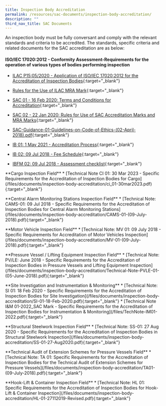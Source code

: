 ```yaml
---
title: Inspection Body Accreditation
permalink: /resources/sac-documents/inspection-body-accreditation/
description: ""
third_nav_title: SAC Documents
---
```

An inspection body must be fully conversant and comply with the relevant standards and criteria to be accredited. The standards, specific criteria and related documents for the SAC accreditation are as below:

#### ISO/IEC 17020:2012 - Conformity Assessment-Requirements for the operation of various types of bodies performing inspection

<!-- COMMENT: The {:target="\_blank"} syntax at the end of the Markdown document links is used to open the document in a new window tab -->


* [ILAC P15:05/2020 - Application of ISO/IEC 17020:2012 for the Accreditation of Inspection Bodies](/files/Documents/Inspection%20body%20accreditation/ILAC-P15-05-2020.pdf){:target="\_blank"}


* [Rules for the Use of ILAC MRA Mark](/files/Documents/Inspection%20body%20accreditation/ILAC_R7_05_2015-Rules-for-the-Use-of-the-ILAC-MRA-Mark1.pdf){:target="\_blank"}


* [SAC 01 - 16 Feb 2020: Terms and Conditions for Accreditation](/files/Documents/Laboratory%20Accreditation/SAC-01-16Feb2020.pdf){:target="\_blank"}


* [SAC 02 - 22 Jan 2020: Rules for Use of SAC Accreditation Marks and MRA Marks](){:target="\_blank"}

* [SAC-Guidance-01-Guidelines-on-Code-of-Ethics-(02-April-2018).pdf](/files/Documents/SAC-Guidance-01-Guidelines-on-Code-of-Ethics-(02-April-2018).pdf){:target="\_blank"}

* [IB 01: 1 May 2021 - Accreditation Process](/files/Documents/Inspection%20body%20accreditation/IB-01-01-May-2021.pdf){:target="\_blank"}

* [IB 02: 09 Jul 2018 - Fee Schedule](/files/Documents/Inspection%20body%20accreditation/IB-02-Fee-Schedule-(09-July-2018).pdf){:target="\_blank"}


* [IBFM 02: 09 Jul 2018 - Assessment checklist](/files/Documents/Inspection%20body%20accreditation/IBFM-02-Assessment-Checklist-(09-July-2018).docx){:target="\_blank"}

  
 
 
 
 
\*\*Cargo Inspection Field\*\*
\* \[Technical Note CI 01: 30 Mar 2023 - Specific Requirements for the Accreditation of Inspection Bodies for Cargo\](/files/documents/inspection-body-accreditation/ci\_01-30mar2023.pdf){:target="\_blank"} 

\*\*Central Alarm Monitoring Stations Inspection Field\*\*
\* \[Technical Note: CAMS-01: 09 Jul 2018 - Specific Requirements for the Accreditation of Inspection Bodies for Central Alarm Monitoring Stations\](/files/documents/inspection-body-accreditation/CAMS-01-(09-July-2018).pdf){:target="\_blank"}
 
\*\*Motor Vehicle Inspection Field\*\*
\* \[Technical Note: MV 01: 09 July 2018 - Specific Requirements for Accreditation of Motor Vehicles Inspection\](/files/documents/inspection-body-accreditation/MV-01-(09-July-2018).pdf){:target="\_blank"}
 
\*\*Pressure Vessel / Lifting Equipment Inspection Field\*\*
\* \[Technical Note: PV/LE: June 2018 - Specific Requirements for the Accreditation of Inspection Bodies in Pressure Vessels and Lifting Equipment Inspection\](/files/documents/inspection-body-accreditation/Technical-Note-PVLE-01-(05-June-2018).pdf){:target="\_blank"}
 
\*\*Site Investigation and Instrumentation &amp; Monitoring\*\*
\* \[Technical Note: SI 01: 18 Feb 2020 - Specific Requirements for the Accreditation of Inspection Bodies for Site Investigation\](/files/documents/inspection-body-accreditation/SI-01-18-Feb-2020.pdf){:target="\_blank"}
\* \[Technical Note I&amp;M 01-2022\_SAC Mark - Specific Requirements for the Accreditation of Inspection Bodies for Instrumentation &amp; Monitoring\](/files/TechNote-IM01-2022.pdf){:target="\_blank"}


\*\*Structural Steelwork Inspection Field\*\*
\* \[Technical Note: SS-01: 27 Aug 2020 - Specific Requirements for the Accreditation of Inspection Bodies in Structural Steelwork Inspection\](/files/documents/inspection-body-accreditation/SS-01-27-Aug2020.pdf){:target="\_blank"}
 
\*\*Technical Audit of Extension Schemes for Pressure Vessels Field\*\*
\* \[Technical Note: TA 01: Specific Requirements for the Accreditation of Inspection Bodies for the Technical Audit of Extension Schemes for Pressure Vessels\](/files/documents/inspection-body-accreditation/TA01-(09-July-2018).pdf){:target="\_blank"}
  
\*\*Hook-Lift &amp; Container Inspection Field\*\*
\* \[Technical Note: HL 01: Specific Requirements for the Accreditation of Inspection Bodies for Hook-Lift &amp; Container Inspection\](/files/documents/inspection-body-accreditation/HL-01-27112019-Revised.pdf){:target="\_blank"}
